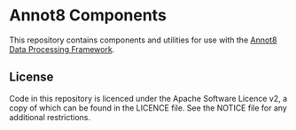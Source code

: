 # Annot8 Components

This repository contains components and utilities for use with the [Annot8 Data Processing Framework](https://github.com/annot8).

## License

Code in this repository is licenced under the Apache Software Licence v2, a copy of which can be found in the LICENCE file.
See the NOTICE file for any additional restrictions.